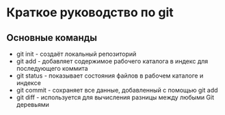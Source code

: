 # Краткое руководство по git
## Основные команды
* git init - создаёт локальный репозиторий
* git add - добавляет содержимое рабочего каталога в индекс для последующего коммита
* git status - показывает состояния файлов в рабочем каталоге и индексе
* git commit - сохраняет все данные, добавленный с помощью git add
* git diff - используется для вычисления разницы между любыми Git деревьями